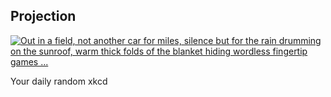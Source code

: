 ## Projection
[![Out in a field, not another car for miles, silence but for the rain drumming on the sunroof, warm thick folds of the blanket hiding wordless fingertip games ...](https://imgs.xkcd.com/comics/projection.png)](https://xkcd.com/283/ "Out in a field, not another car for miles, silence but for the rain drumming on the sunroof, warm thick folds of the blanket hiding wordless fingertip games ...")

Your daily random xkcd
